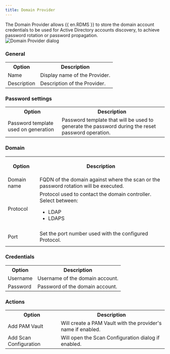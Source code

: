 ```yaml
---
title: Domain Provider
---
```

The Domain Provider allows {{ en.RDMS }} to store the domain account credentials to be used for Active Directory accounts discovery, to achieve password rotation or password propagation.  
![Domain Provider dialog](https://webdevolutions.azureedge.net/docs/en/server/ServerOp8141.png) 

### General 

<table>
	<tr>
		<th>
Option 
		</th>
		<th>
Description 
		</th>
	</tr>
	<tr>
		<td>
Name 
		</td>
		<td>
Display name of the Provider. 
		</td>
	</tr>
	<tr>
		<td>
Description 
		</td>
		<td>
Description of the Provider. 
		</td>
	</tr>
</table>

### Password settings 

<table>
	<tr>
		<th>
Option 
		</th>
		<th>
Description 
		</th>
	</tr>
	<tr>
		<td>
Password template used on generation 
		</td>
		<td>
Password template that will be used to generate the password during the reset password operation. 
		</td>
	</tr>
</table>

### Domain 

<table>
	<tr>
		<th>

Option 
		</th>
		<th>
Description 
		</th>
	</tr>
	<tr>
		<td>
Domain name 
		</td>
		<td>
FQDN of the domain against where the scan or the password rotation will be executed. 
		</td>
	</tr>
	<tr>
		<td>
Protocol 
		</td>
		<td>
Protocol used to contact the domain controller. Select between:  

* LDAP 
* LDAPS 
		</td>
	</tr>
	<tr>
		<td>
Port 
		</td>
		<td>
Set the port number used with the configured Protocol. 
		</td>
	</tr>
</table>

### Credentials 

<table>
	<tr>
		<th>
Option 
		</th>
		<th>
Description 
		</th>
	</tr>
	<tr>
		<td>
Username 
		</td>
		<td>
Username of the domain account. 
		</td>
	</tr>
	<tr>
		<td>
Password 
		</td>
		<td>
Password of the domain account. 
		</td>
	</tr>
</table>

### Actions 

<table>
	<tr>
		<th>
Option 
		</th>
		<th>
Description 
		</th>
	</tr>
	<tr>
		<td>
Add PAM Vault 
		</td>
		<td>
Will create a PAM Vault with the provider's name if enabled. 
		</td>
	</tr>
	<tr>
		<td>
Add Scan Configuration 
		</td>
		<td>
Will open the Scan Configuration dialog if enabled. 
		</td>
	</tr>
</table>

